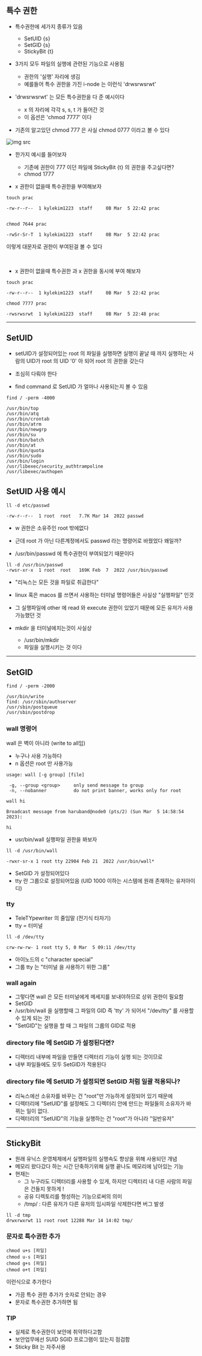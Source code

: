 ## 특수 권한

- 특수권한에 세가지 종류가 있음
  - SetUID {s}
  - SetGID {s}
  - StickyBit {t}

- 3가지  모두 파일의 실행에 관련된 기능으로 사용됨 
  - 권한의 '실행' 자리에 생김
  - 예를들어 특수 권한을 가진 i-node 는 이런식 'drwsrwsrwt'

- 'drwsrwsrwt' 는 모든 특수권한을 다 준 예시이다
  - x 의 자리에 각각 s, s, t 가 들어간 것
  - 이 옵션은 'chmod 7777' 이다

- 기존의 알고있던 chmod 777 은 사실 chmod 0777 이라고 볼 수 있다

![img src](https://2.bp.blogspot.com/-Etb4E_Bplqk/XZm99NqmzII/AAAAAAAAB4Y/LFOGUaI1GSgU_ChTMiyE8F0NH_4V98TyACK4BGAYYCw/s640/%25ED%258A%25B9%25EC%2588%2598%25EA%25B6%258C%25ED%2595%259C%2Brwx.png)


- 한가지 예시를 들어보자
  - 기존에 권한이 777 이던 파일에 StickyBit {t} 의 권한을 주고싶다면?
  - chmod 1777

- x 권한이 없을때 특수권한을 부여해보자

```
touch prac

-rw-r--r--  1 kylekim1223  staff     0B Mar  5 22:42 prac


chmod 7644 prac

-rwSr-Sr-T  1 kylekim1223  staff     0B Mar  5 22:42 prac
```
이렇게 대문자로 권한이 부여된걸 볼 수 있다 

<br>

- x 권한이 없을때 특수권한 과 x 권한을 동시에 부여 해보자
  
```
touch prac

-rw-r--r--  1 kylekim1223  staff     0B Mar  5 22:42 prac

chmod 7777 prac

-rwsrwsrwt  1 kylekim1223  staff     0B Mar  5 22:48 prac
```
---

## SetUID

- setUID가 설정되어있는 root 의 파일을 실행하면 실행이 끝날 때 까지 실행하는 사람의 UID가 root 의 UID '0' 아 되어 root 의 권한을 갖는다
- 조심히 다뤄야 한다
  
- find command 로 SetUID 가 얼마나 사용되는지 볼 수 있음

```
find / -perm -4000

/usr/bin/top
/usr/bin/atq
/usr/bin/crontab
/usr/bin/atrm
/usr/bin/newgrp
/usr/bin/su
/usr/bin/batch
/usr/bin/at
/usr/bin/quota
/usr/bin/sudo
/usr/bin/login
/usr/libexec/security_authtrampoline
/usr/libexec/authopen

```
## SetUID 사용 예시

```
ll -d etc/passwd

-rw-r--r--  1 root  root   7.7K Mar 14  2022 passwd
```
- w 권한은 소유주인 root 밖에없다
- 근데 root 가 아닌 다른계정에서도 passwd 라는 명령어로 바꿨었다 왜일까?


- /usr/bin/passwd 에 특수권한이 부여되었기 때문이다

```
ll -d /usr/bin/passwd
-rwsr-xr-x  1 root  root   169K Feb  7  2022 /usr/bin/passwd
```

- "리눅스는 모든 것을 파일로 취급한다"
- linux 혹은 macos 를 쓰면서 사용하는 터미널 명령어들은 사실상 "실행파일" 인것
- 그 실행파일에 other 에 read 와 execute 권한이 있었기 때문에 모든 유저가 사용 가능했던 것

- mkdir 을 터미널에치는것이 사실상
  - /usr/bin/mkdir 
  - 파일을 실행시키는 것 이다


---

## SetGID

```
find / -perm -2000

/usr/bin/write
find: /usr/sbin/authserver
/usr/sbin/postqueue
/usr/sbin/postdrop

```

### wall 명령어

wall 은 벽이 아니라 (write to all임)
- 누구나 사용 가능하다
- n 옵션은 root 만 사용가능

```
usage: wall [-g group] [file]

 -g, --group <group>     only send message to group
 -n, --nobanner          do not print banner, works only for root
```

```
wall hi

Broadcast message from haruband@node0 (pts/2) (Sun Mar  5 14:58:54 2023):

hi
```

- usr/bin/wall 실행파일 권한을 봐보자

```
ll -d /usr/bin/wall

-rwxr-sr-x 1 root tty 22904 Feb 21  2022 /usr/bin/wall*
```
- SetGID 가 설정되어있다
- tty 란 그룹으로 설정되어있음 (UID 1000 이하는 시스템에 원래 존재하는 유저아이디)

### tty
- TeleTYpewriter 의 줄임말 (전기식 타자기)
- tty = 터미널

```
ll -d /dev/tty

crw-rw-rw- 1 root tty 5, 0 Mar  5 09:11 /dev/tty
```

- 아이노드의 c "character special" 
- 그룹 tty 는 "터미널 을 사용하기 위한 그룹"


### wall again

- 그렇다면 wall 은 모든 터미널에게 메세지를 보내야하므로 상위 권한이 필요함
- SetGID
- /usr/bin/wall 을 실행할때 그 파일의 GID 즉 'tty' 가 되어서 "/dev/tty" 를 사용할 수 있게 되는 것!
- "SetGID"는 실행을 할 때 그 파일의 그룹의 GID로 적용


### directory file 에 SetGID 가 설정된다면?
- 디렉터리 내부에 파일을 만들면 디렉터리 기능이 실행 되는 것이므로
- 내부 파일들에도 모두 SetGID가 적용된다


### directory file 에 SetUID 가 설정되면 SetGID 처럼 일괄 적용되나?
- 리눅스에선 소유자를 바꾸는 건 "root"만 가능하게 설정되어 있기 때문에 
- 디렉터리에 "SetUID"를 설정해도 그 디렉터리 안에 만드는 파일들의 소유자가 바뀌는 일이 없다.
- 디렉터리의 "SetUID"의 기능을 실행하는 건 "root"가 아니라 "일반유저"


---

## StickyBit

- 원래 유닉스 운영체제에서 실행파일의 실행속도 향상을 위해 사용되던 개념
- 메모리 왔다갔다 하는 시간 단축하기위해 실행 끝나도 메모리에 남아있는 기능
- 현재는 
  - 그 누구라도 디렉터리를 사용할 수 있게, 하지만 디렉터리 내 다른 사람의 파일은 건들지 못하게 !
  - 공유 디렉토리를 형성하는 기능으로써의 의미
  - /tmp/ : 다른 유저가 다른 유저의 임시파일 삭제한다면 버그 발생

```
ll -d tmp
drwxrwxrwt 11 root root 12288 Mar 14 14:02 tmp/
```

### 문자로 특수권한 추가

```
chmod u+s [파일]
chmod u-s [파일]
chmod g+s [파일]
chmod o+t [파일]
```

이런식으로 추가한다

- 가끔 특수 권한 추가가 숫자로 안되는 경우
- 문자로 특수권한 추가하면 됨

### TIP

- 실제로 특수권한이 보안에 취약하다고함
- 보안업무에선 SUID SGID 프로그램이 있는지 점검함
- Sticky Bit 는 자주사용
